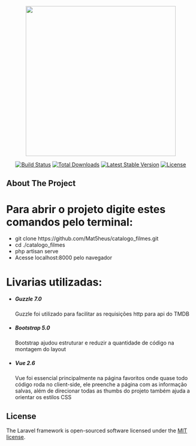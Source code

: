 <p align="center"><a href="https://laravel.com" target="_blank"><img src="https://raw.githubusercontent.com/laravel/art/master/logo-lockup/5%20SVG/2%20CMYK/1%20Full%20Color/laravel-logolockup-cmyk-red.svg" width="400"></a></p>

<p align="center">
<a href="https://travis-ci.org/laravel/framework"><img src="https://travis-ci.org/laravel/framework.svg" alt="Build Status"></a>
<a href="https://packagist.org/packages/laravel/framework"><img src="https://img.shields.io/packagist/dt/laravel/framework" alt="Total Downloads"></a>
<a href="https://packagist.org/packages/laravel/framework"><img src="https://img.shields.io/packagist/v/laravel/framework" alt="Latest Stable Version"></a>
<a href="https://packagist.org/packages/laravel/framework"><img src="https://img.shields.io/packagist/l/laravel/framework" alt="License"></a>
</p>

## About The Project

# Para abrir o projeto digite estes comandos pelo terminal:

<ul>
    <li>git clone https://github.com/Mat5heus/catalogo_filmes.git</li>
    <li>cd ./catalogo_filmes</li>
    <li>php artisan serve</li>
    <li>Acesse localhost:8000 pelo navegador</li>
</ul>


# Livarias utilizadas:

<ul>
    <li><h5>Guzzle 7.0</h5>
        <p>Guzzle foi utilizado para facilitar as requisições http para api do TMDB</p>
    </li>
    <li><h5>Bootstrap 5.0</h5>
        <p>Bootstrap ajudou estruturar e reduzir a quantidade de código na montagem do layout</p>
    </li>
    <li><h5>Vue 2.6</h5>
        <p>Vue foi essencial principalmente na página favoritos onde quase todo código roda no client-side, ele preenche a página com as informação salvas, além de direcionar todas as thumbs do projeto também ajuda a orientar os estilos CSS</p>
    </li>
</ul>

## License

The Laravel framework is open-sourced software licensed under the [MIT license](https://opensource.org/licenses/MIT).
